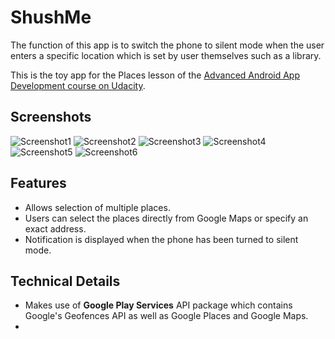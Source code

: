 # ShushMe

The function of this app is to switch the phone to silent mode when the user enters a specific location which is set by user themselves such as a library.

This is the toy app for the Places lesson of the [Advanced Android App Development course on Udacity](https://www.udacity.com/course/advanced-android-app-development--ud855).


## Screenshots

![Screenshot1](screenshots/screen_1.png) ![Screenshot2](screenshots/screen_2.png) ![Screenshot3](screenshots/screen_3.png)
![Screenshot4](screenshots/screen_4.png) ![Screenshot5](screenshots/screen_5.png) ![Screenshot6](screenshots/screen_6.png)


## Features
* Allows selection of multiple places.
* Users can select the places directly from Google Maps or specify an exact address.
* Notification is displayed when the phone has been turned to silent mode.

## Technical Details
* Makes use of **Google Play Services** API package which contains Google's Geofences API as well as Google Places and Google Maps.
*
